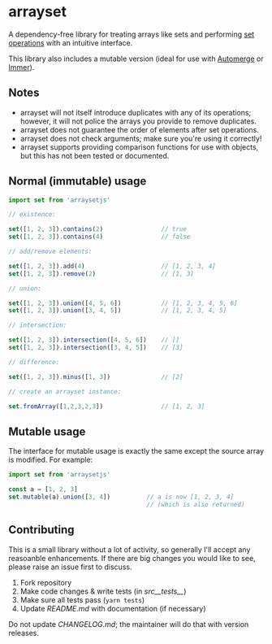 # arrayset

A dependency-free library for treating arrays like sets and performing [set operations](https://en.wikipedia.org/wiki/Set_(mathematics)#Basic_operations) with an intuitive interface.

This library also includes a mutable version (ideal for use with [Automerge](https://github.com/automerge/automerge) or [Immer](https://github.com/immerjs/immer)).

## Notes

* arrayset will not itself introduce duplicates with any of its operations; however, it will not police the arrays you provide to remove duplicates.
* arrayset does not guarantee the order of elements after set operations.
* arrayset does not check arguments; make sure you're using it correctly!
* arrayset supports providing comparison functions for use with objects, but this has not been tested or documented.

## Normal (immutable) usage

```javascript
import set from 'arraysetjs'

// existence:

set([1, 2, 3]).contains(2)                // true
set([1, 2, 3]).contains(4)                // false

// add/remove elements:

set([1, 2, 3]).add(4)                     // [1, 2, 3, 4]
set([1, 2, 3]).remove(2)                  // [1, 3]

// union:

set([1, 2, 3]).union([4, 5, 6])           // [1, 2, 3, 4, 5, 6]
set([1, 2, 3]).union([3, 4, 5])           // [1, 2, 3, 4, 5]

// intersection:

set([1, 2, 3]).intersection([4, 5, 6])    // []
set([1, 2, 3]).intersection([3, 4, 5])    // [3]

// difference:

set([1, 2, 3]).minus([1, 3])              // [2]

// create an arrayset instance:

set.fromArray([1,2,3,2,3])                // [1, 2, 3]
```

## Mutable usage

The interface for mutable usage is exactly the same except the source array is modified.  For example:

```javascript
import set from 'arraysetjs'

const a = [1, 2, 3]
set.mutable(a).union([3, 4])          // a is now [1, 2, 3, 4]
                                      // (which is also returned)
```

## Contributing

This is a small library without a lot of activity, so generally I'll accept any reasoanble enhancements.  If there are big changes you would like to see, please raise an issue first to discuss.

1. Fork repository
2. Make code changes & write tests (in _src&#95;&#95;tests&#95;&#95;_)
3. Make sure all tests pass (`yarn tests`)
4. Update _README.md_ with documentation (if necessary)

Do not update _CHANGELOG.md_; the maintainer will do that with version releases.
